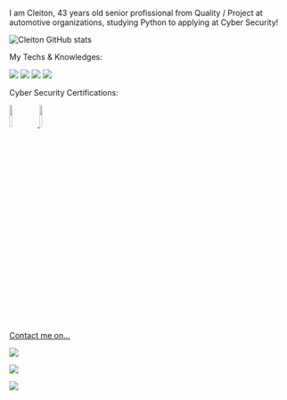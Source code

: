 I am Cleiton, 43 years old senior profissional from Quality / Project at automotive organizations, studying Python to applying at Cyber Security!

![Cleiton GitHub stats](https://github-readme-stats.vercel.app/api?username=destinyendless&show_icons=true&theme=dark)

My Techs & Knowledges:

<img src="https://img.shields.io/badge/Python-FFD43B?style=for-the-badge&logo=python&logoColor=blue"> <img src="https://img.shields.io/badge/VSCode-0078D4?style=for-the-badge&logo=visual%20studio%20code&logoColor=white"> <img src="https://img.shields.io/badge/GIT-E44C30?style=for-the-badge&logo=git&logoColor=white"> <img src="https://img.shields.io/badge/Jira-0052CC?style=for-the-badge&logo=Jira&logoColor=white">

Cyber Security Certifications:

<a href="https://aspen.eccouncil.org/VerifyBadge?type=certification&a=remcrGHHKFzEpecZ4DErX106ZnMxJqW2TUZrTjJi3Y0="><img src="https://aspen.eccouncil.org/Content/Badges/CertifiedBadges/CSCU_BB8BB6E9DDE8.png" width=10% height=10%> <a href="https://www.credly.com/badges/d555f585-6ba2-4b1e-8949-6727d994780d"><img src="https://images.credly.com/size/680x680/images/af8c6b4e-fc31-47c4-8dcb-eb7a2065dc5b/I2CS__1_.png" width=10% height=10%>

Contact me on... <br>

<img src="https://img.shields.io/badge/WhatsApp-25D366?style=for-the-badge&logo=whatsapp&logoColor=white"/><br>
 
<a href="mailto:cleitonmoraisdemelo@gmail.com"><img src="https://img.shields.io/badge/Gmail-D14836?style=for-the-badge&logo=gmail&logoColor=white" target="_blank"></a><br>

<a href="https://www.linkedin.com/in/cleitonmoraisdemelo"><img src="https://img.shields.io/badge/LinkedIn-0077B5?style=for-the-badge&logo=linkedin&logoColor=white" target="_blank"></a>
